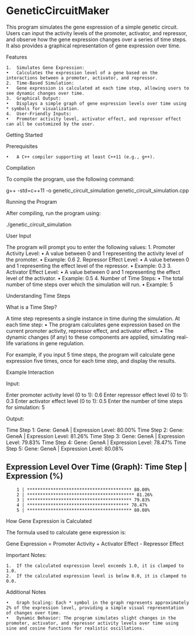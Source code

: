 # GeneticCircuitMaker

This program simulates the gene expression of a simple genetic circuit. Users can input the activity levels of the promoter, activator, and repressor, and observe how the gene expression changes over a series of time steps. It also provides a graphical representation of gene expression over time.

Features

	1.	Simulates Gene Expression:
	•	Calculates the expression level of a gene based on the interactions between a promoter, activator, and repressor.
	2.	Time-Based Simulation:
	•	Gene expression is calculated at each time step, allowing users to see dynamic changes over time.
	3.	Graphical Output:
	•	Displays a simple graph of gene expression levels over time using * symbols for visualization.
	4.	User-Friendly Inputs:
	•	Promoter activity level, activator effect, and repressor effect can all be customized by the user.

Getting Started

Prerequisites

	•	A C++ compiler supporting at least C++11 (e.g., g++).

Compilation

To compile the program, use the following command:

g++ -std=c++11 -o genetic_circuit_simulation genetic_circuit_simulation.cpp

Running the Program

After compiling, run the program using:

./genetic_circuit_simulation

User Input

The program will prompt you to enter the following values:
	1.	Promoter Activity Level:
	•	A value between 0 and 1 representing the activity level of the promoter.
	•	Example: 0.6
	2.	Repressor Effect Level:
	•	A value between 0 and 1 representing the effect level of the repressor.
	•	Example: 0.3
	3.	Activator Effect Level:
	•	A value between 0 and 1 representing the effect level of the activator.
	•	Example: 0.5
	4.	Number of Time Steps:
	•	The total number of time steps over which the simulation will run.
	•	Example: 5

Understanding Time Steps

What is a Time Step?

A time step represents a single instance in time during the simulation. At each time step:
	•	The program calculates gene expression based on the current promoter activity, repressor effect, and activator effect.
	•	The dynamic changes (if any) to these components are applied, simulating real-life variations in gene regulation.

For example, if you input 5 time steps, the program will calculate gene expression five times, once for each time step, and display the results.

Example Interaction

Input:

Enter promoter activity level (0 to 1): 0.6
Enter repressor effect level (0 to 1): 0.3
Enter activator effect level (0 to 1): 0.5
Enter the number of time steps for simulation: 5

Output:

Time Step 1: Gene: GeneA | Expression Level: 80.00%
Time Step 2: Gene: GeneA | Expression Level: 81.26%
Time Step 3: Gene: GeneA | Expression Level: 79.83%
Time Step 4: Gene: GeneA | Expression Level: 78.47%
Time Step 5: Gene: GeneA | Expression Level: 80.08%

Expression Level Over Time (Graph):
Time Step | Expression (%)
---------------------------
        1 | **************************************** 80.00%
        2 | ***************************************** 81.26%
        3 | **************************************** 79.83%
        4 | *************************************** 78.47%
        5 | **************************************** 80.08%

How Gene Expression is Calculated

The formula used to calculate gene expression is:

Gene Expression = Promoter Activity + Activator Effect - Repressor Effect

Important Notes:

	1.	If the calculated expression level exceeds 1.0, it is clamped to 1.0.
	2.	If the calculated expression level is below 0.0, it is clamped to 0.0.

Additional Notes

	•	Graph Scaling: Each * symbol in the graph represents approximately 2% of the expression level, providing a simple visual representation of changes over time.
	•	Dynamic Behavior: The program simulates slight changes in the promoter, activator, and repressor activity levels over time using sine and cosine functions for realistic oscillations.

